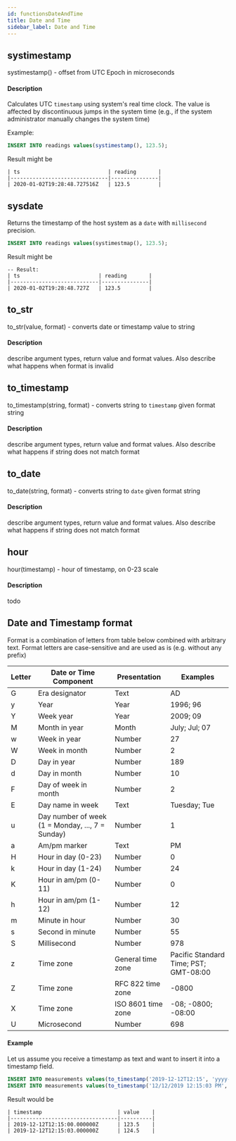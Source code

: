 ```yaml
---
id: functionsDateAndTime
title: Date and Time
sidebar_label: Date and Time
---
```


## systimestamp

systimestamp() - offset from UTC Epoch in microseconds

#### Description

Calculates UTC `timestamp` using system's real time clock. The value is affected by discontinuous
 jumps in the system time (e.g., if the system administrator manually changes the system time) 

Example:
```sql
INSERT INTO readings values(systimestamp(), 123.5);
```

Result might be
```
| ts                            | reading       |
|-------------------------------|---------------|
| 2020-01-02T19:28:48.727516Z   | 123.5         |
```

## sysdate

Returns the timestamp of the host system as a `date` with `millisecond` precision.

```sql
INSERT INTO readings values(systimestmap(), 123.5);
```
Result might be
```
-- Result:
| ts                         | reading       |
|----------------------------|---------------|
| 2020-01-02T19:28:48.727Z   | 123.5         |
```

## to_str

to_str(value, format) - converts date or timestamp value to string

#### Description

describe argument types, return value and format values. Also describe what happens when format is invalid

## to_timestamp

to_timestamp(string, format) - converts string to `timestamp` given format string

#### Description

describe argument types, return value and format values. Also describe what happens if string does not match format

## to_date

to_date(string, format) - converts string to `date` given format string

#### Description

describe argument types, return value and format values. Also describe what happens if string does not match format

## hour

hour(timestamp) - hour of timestamp, on 0-23 scale

#### Description

todo

## Date and Timestamp format

Format is a combination of letters from table below combined with arbitrary text. Format letters are case-sensitive and are used as is (e.g. without any prefix)

|Letter	|Date or Time Component     |Presentation	    |Examples   |
|-------|---------------------------|-------------------|-----------|
|G	    |Era designator	            |Text	            |AD         |
|y	    |Year	                    |Year            	|1996; 96   |
|Y	    |Week year  	            |Year	            |2009; 09   |
|M    	|Month in year	            |Month	            |July; Jul; 07|
|w	    |Week in year	            |Number	            |27         |
|W    	|Week in month	            |Number	            |2          |
|D    	|Day in year	            |Number         	|189         |
|d    	|Day in month	            |Number         	|10|
|F    	|Day of week in month	    |Number         	|2|
|E    	|Day name in week	        |Text           	|Tuesday; Tue|
|u	    |Day number of week (1 = Monday, ..., 7 = Sunday)	|Number	|1|
|a	    |Am/pm marker	            |Text	            |PM|
|H	    |Hour in day (0-23)	        |Number         	|0|
|k	    |Hour in day (1-24)	        |Number         	|24|
|K	    |Hour in am/pm (0-11)	    |Number	            |0|
|h	    |Hour in am/pm (1-12)	    |Number           	|12|
|m    	|Minute in hour	            |Number     	    |30|
|s	    |Second in minute	        |Number         	|55|
|S	    |Millisecond	            |Number         	|978|
|z    	|Time zone	                |General time zone	|Pacific Standard Time; PST; GMT-08:00|
|Z	    |Time zone	                |RFC 822 time zone	|-0800|
|X	    |Time zone	                |ISO 8601 time zone	|-08; -0800; -08:00|
|U      |Microsecond                |Number             |698|

#### Example

Let us assume you receive a timestamp as text and want to insert it into a timestamp field.
 
```sql
INSERT INTO measurements values(to_timestamp('2019-12-12T12:15', 'yyyy-MM-ddTHH:mm'), 123.5);
INSERT INTO measurements values(to_timestamp('12/12/2019 12:15:03 PM', 'MM/dd/yyyy HH:mm:ss a'), 124.5);
```

Result would be

```
| timestamp                        | value    |
|----------------------------------|----------|
| 2019-12-12T12:15:00.000000Z      | 123.5    |
| 2019-12-12T12:15:03.000000Z      | 124.5    |
```
